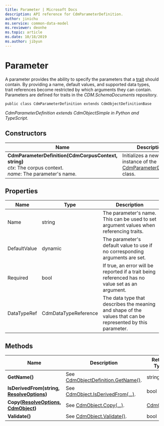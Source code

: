 ```yaml
---
title: Parameter | Microsoft Docs
description: API reference for CdmParameterDefinition.
author: jinichu
ms.service: common-data-model
ms.reviewer: deonhe 
ms.topic: article
ms.date: 10/18/2019
ms.author: jibyun
---
```


# Parameter

A parameter provides the ability to specify the parameters that a [trait](trait.md) should contain. By providing a name, default values, and supported data types, trait references become restricted by which arguments they can contain. Parameters are defined for traits in the *CDM.SchemaDocuments* repository.

```
public class CdmParameterDefinition extends CdmObjectDefinitionBase
```
*CdmParameterDefinition extends CdmObjectSimple in Python and TypeScript.*

## Constructors
|Name|Description|
|---|---|
|**CdmParameterDefinition(CdmCorpusContext, string)**<br/>*ctx*: The corpus context.<br/>*name*: The parameter's name.|Initializes a new instance of the [CdmParameterDefinition](parameter.md) class.|

## Properties
|Name|Type|Description|
|---|---|---|
|Name|string|The parameter's name. This can be used to set argument values when referencing traits.|
|DefaultValue|dynamic|The parameter's default value to use if no corresponding arguments are set.|
|Required|bool|If true, an error will be reported if a trait being referenced has no value set as an argument.|
|DataTypeRef|CdmDataTypeReference|The data type that describes the meaning and shape of the values that can be represented by this parameter.|

## Methods
|Name|Description|Return Type|
|---|---|---|
|**GetName()**|See [CdmObjectDefinition.GetName()](cdmobjectdefinition.md#methods).|string|
|**IsDerivedFrom(string, [ResolveOptions](../utilities/resolveoptions.md))**|See [CdmObject.IsDerivedFrom(...)](cdmobject.md#methods).|bool|
|**Copy([ResolveOptions](../utilities/resolveoptions.md), [CdmObject](cdmobject.md))**|See [CdmObject.Copy(...)](cdmobject.md#methods).|[CdmObject](cdmobject.md)|
|**Validate()**|See [CdmObject.Validate()](cdmobject.md#methods).|bool|

